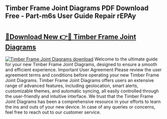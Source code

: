 ## Timber Frame Joint Diagrams PDF Download Free - Part-m6s User Guide Repair rEPAy

# <h2><a href="http://dfi1mb.blite.top/?on=Timber+Frame+Joint+Diagrams">🔗Download New 👉🔴 Timber Frame Joint Diagrams</a></h2>

[![Timber Frame Joint Diagrams download](https://i.imgur.com/lujVjoI.png)](http://dfi1mb.blite.top/?on=Timber+Frame+Joint+Diagrams)
Welcome to the ultimate guide for your new Timber Frame Joint Diagrams, designed to ensure a smooth and efficient experience. Important User Agreement Please review the user agreement terms and conditions before operating your new Timber Frame Joint Diagrams. Timber Frame Joint Diagrams offers users an extensive range of advanced features, including geolocation, smart alerts, customizable themes, and automatic syncing, all easily controlled through the user-friendly and intuitive interface. We trust that the Timber Frame Joint Diagrams has been a comprehensive resource in your efforts to learn the ins and outs of your new device. In case of any queries or concerns, feel free to reach out to our customer service.
